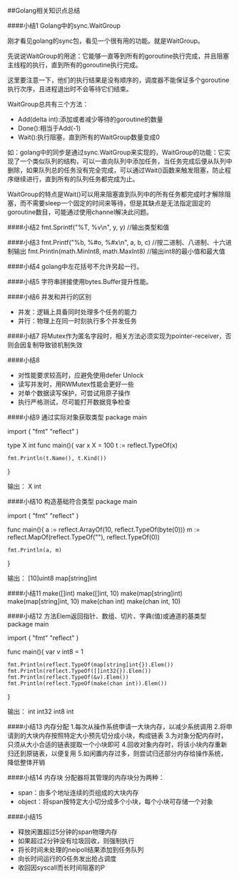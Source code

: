 ##Golang相关知识点总结

####小结1
Golang中的sync.WaitGroup

刚才看见golang的sync包，看见一个很有用的功能。就是WaitGroup。

先说说WaitGroup的用途：它能够一直等到所有的goroutine执行完成，并且阻塞主线程的执行，直到所有的goroutine执行完成。

这里要注意一下，他们的执行结果是没有顺序的，调度器不能保证多个goroutine执行次序，且进程退出时不会等待它们结束。

WaitGroup总共有三个方法：

* Add(delta int):添加或者减少等待的goroutine的数量
* Done():相当于Add(-1)
* Wait():执行阻塞，直到所有的WaitGroup数量变成0

如：golang中的同步是通过sync.WaitGroup来实现的，WaitGroup的功能：它实现了一个类似队列的结构，可以一直向队列中添加任务，当任务完成后便从队列中删除，如果队列总的任务没有完全完成，可以通过Wait()函数来触发阻塞，防止程序继续进行，直到所有的队列任务都完成为止。

WaitGroup的特点是Wait()可以用来阻塞直到队列中的所有任务都完成时才解除阻塞，而不需要sleep一个固定的时间来等待，但是其缺点是无法指定固定的goroutine数目，可能通过使用channel解决此问题。

####小结2
	fmt.Sprintf("%T, %v\n", y, y)    //输出类型和值

####小结3
	fmt.Printf("%b, %#o, %#x\n", a, b, c)    //按二进制、八进制、十六进制输出
	fmt.Println(math.MinInt8, math.MaxInt8)    //输出int8的最小值和最大值

####小结4
golang中左花括号不允许另起一行。

####小结5
字符串拼接使用bytes.Buffer提升性能。

####小结6
并发和并行的区别
* 并发：逻辑上具备同时处理多个任务的能力
* 并行：物理上在同一时刻执行多个并发任务

####小结7
将Mutex作为匿名字段时，相关方法必须实现为pointer-receiver，否则会因复制导致锁机制失效

####小结8
* 对性能要求较高时，应避免使用defer Unlock
* 读写并发时，用RWMutex性能会更好一些
* 对单个数据读写保护，可尝试用原子操作
* 执行严格测试，尽可能打开数据竞争检查

####小结9
通过实际对象获取类型
package main

import (
	"fmt"
	"reflect"
)

type X int
func main(){
	var x X = 100
	t := reflect.TypeOf(x)

	fmt.Println(t.Name(), t.Kind())
}

输出：
X int

####小结10
构造基础符合类型
package main

import (
	"fmt"
	"reflect"
)

func main(){
	a := reflect.ArrayOf(10, reflect.TypeOf(byte(0)))
	m := reflect.MapOf(reflect.TypeOf(""), reflect.TypeOf(0))

	fmt.Println(a, m)
}

输出：
[10]uint8 map[string]int

####小结11
make([]int)
make([]int, 10)
make(map[string]int)
make(map[string]int, 10)
make(chan int)
make(chan int, 10)

####小结12
方法Elem返回指针、数组、切片、字典(值)或通道的基类型
package main

import (
	"fmt"
	"reflect"
)

func main(){
	var v int8 = 1
	
	fmt.Println(reflect.TypeOf(map[string]int{}).Elem())
	fmt.Println(reflect.TypeOf([]int32{}).Elem())
	fmt.Println(reflect.TypeOf(&v).Elem())
	fmt.Println(reflect.TypeOf(make(chan int)).Elem())
}

输出：
int
int32
int8
int

####小结13
内存分配
1.每次从操作系统申请一大块内存，以减少系统调用
2.将申请到的大块内存按照特定大小预先切分成小块，构成链表
3.为对象分配内存时，只须从大小合适的链表提取一个小块即可
4.回收对象内存时，将该小块内存重新归还到原链表，以便复用
5.如闲置内存过多，则尝试归还部分内存给操作系统，降低整体开销

####小结14
内存块
分配器将其管理的内存块分为两种：
* span：由多个地址连续的页组成的大块内存
* object：将span按特定大小切分成多个小块，每个小块可存储一个对象

####小结15
* 释放闲置超过5分钟的span物理内存
* 如果超过2分钟没有垃圾回收，则强制执行
* 将长时间未处理的neipoll结果添加到任务队列
* 向长时间运行的G任务发出抢占调度
* 收回因syscall而长时间阻塞的P































